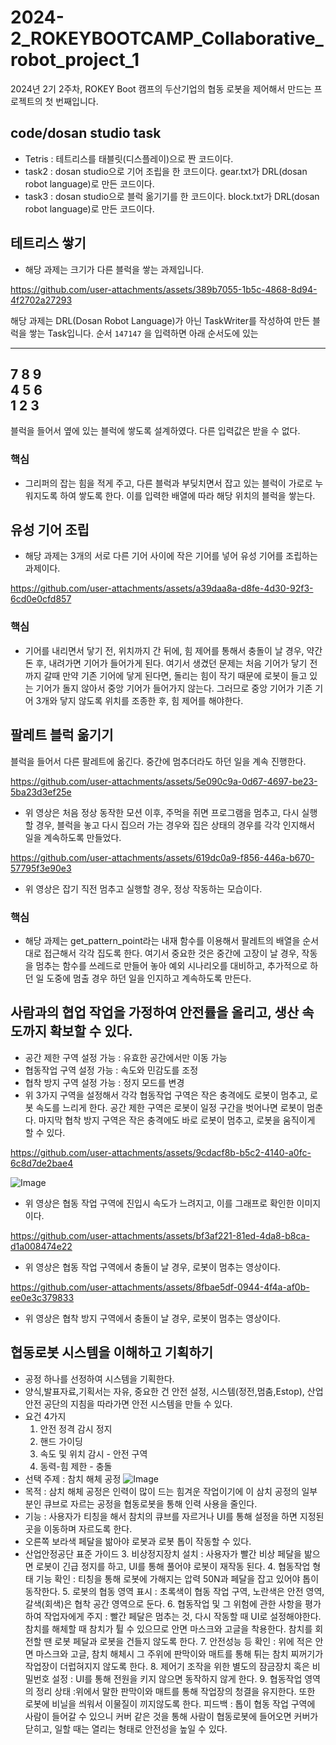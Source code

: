 # 2024-2_ROKEYBOOTCAMP_Collaborative_robot_project_1
2024년 2기 2주차, ROKEY Boot 캠프의 두산기업의 협동 로봇을 제어해서 만드는 프로젝트의 첫 번째입니다.
## code/dosan studio task
  - Tetris : 테트리스를 태블릿(디스플레이)으로 짠 코드이다.
  - task2 : dosan studio으로 기어 조립을 한 코드이다. gear.txt가 DRL(dosan robot language)로 만든 코드이다.
  - task3 : dosan studio으로 블럭 옮기기를 한 코드이다. block.txt가 DRL(dosan robot language)로 만든 코드이다.
## 테트리스 쌓기
- 해당 과제는 크기가 다른 블럭을 쌓는 과제입니다.

https://github.com/user-attachments/assets/389b7055-1b5c-4868-8d94-4f2702a27293

해당 과제는 DRL(Dosan Robot Language)가 아닌 TaskWriter를 작성하여 만든 블럭을 쌓는 Task입니다. 순서 `147147` 을 입력하면 아래 순서도에 있는

  ------------
  7 8 9   
  4 5 6   
  1 2 3   
  ------------
블럭을 들어서 옆에 있는 블럭에 쌓도록 설계하였다. 다른 입력값은 받을 수 없다.
### 핵심
  - 그리퍼의 잡는 힘을 적게 주고, 다른 블럭과 부딪치면서 잡고 있는 블럭이 가로로 누워지도록 하여 쌓도록 한다. 이를 입력한 배열에 따라 해당 위치의 블럭을 쌓는다.
## 유성 기어 조립
- 해당 과제는 3개의 서로 다른 기어 사이에 작은 기어를 넣어 유성 기어를 조립하는 과제이다.

https://github.com/user-attachments/assets/a39daa8a-d8fe-4d30-92f3-6cd0e0cfd857

### 핵심
  - 기어를 내리면서 닿기 전, 위치까지 간 뒤에, 힘 제어를 통해서 충돌이 날 경우, 약간 돈 후, 내려가면 기어가 들어가게 된다. 여기서 생겼던 문제는 처음 기어가 닿기 전까지 갈때 만약 기존 기어에 닿게 된다면, 돌리는 힘이 작기 때문에 로봇이 들고 있는 기어가 돌지 않아서 중앙 기어가 들어가지 않는다. 그러므로 중앙 기어가 기존 기어 3개와 닿지 않도록 위치를 조종한 후, 힘 제어를 해야한다.

## 팔레트 블럭 옮기기
  블럭을 들어서 다른 팔레트에 옮긴다. 중간에 멈추더라도 하던 일을 계속 진행한다.

https://github.com/user-attachments/assets/5e090c9a-0d67-4697-be23-5ba23d3ef25e

  - 위 영상은 처음 정상 동작한 모션 이후, 주먹을 쥐면 프로그램을 멈추고, 다시 실행할 경우, 블럭을 놓고 다시 집으러 가는 경우와 집은 상태의 경우를 각각 인지해서 일을 계속하도록 만들었다.

https://github.com/user-attachments/assets/619dc0a9-f856-446a-b670-57795f3e90e3

  - 위 영상은 잡기 직전 멈추고 실행할 경우, 정상 작동하는 모습이다.
### 핵심
  - 해당 과제는 get_pattern_point라는 내재 함수를 이용해서 팔레트의 배열을 순서대로 접근해서 각각 집도록 한다. 여기서 중요한 것은 중간에 고장이 날 경우, 작동을 멈추는 함수를 쓰레드로 만들어 놓아 예외 시나리오를 대비하고, 추가적으로 하던 일 도중에 멈출 경우 하던 일을 인지하고 계속하도록 만든다.

##  사람과의 협업 작업을 가정하여 안전률을 올리고, 생산 속도까지 확보할 수 있다.
  - 공간 제한 구역 설정 가능 : 유효한 공간에서만 이동 가능
  - 협동작업 구역 설정 가능 : 속도와 민감도를 조정
  - 협착 방지 구역 설정 가능 : 정지 모드를 변경
  - 위 3가지 구역을 설정해서 각각 협동작업 구역은 작은 충격에도 로봇이 멈추고, 로봇 속도를 느리게 한다. 공간 제한 구역은 로봇이 일정 구간을 벗어나면 로봇이 멈춘다. 마지막 협착 방지 구역은 작은 충격에도 바로 로봇이 멈추고, 로봇을 움직이게 할 수 있다.

https://github.com/user-attachments/assets/9cdacf8b-b5c2-4140-a0fc-6c8d7de2bae4

![Image](https://github.com/user-attachments/assets/e548b00e-1665-4d08-92c4-26e9128a7fcb)

  - 위 영상은 협동 작업 구역에 진입시 속도가 느려지고, 이를 그래프로 확인한 이미지이다.

  https://github.com/user-attachments/assets/bf3af221-81ed-4da8-b8ca-d1a008474e22
  
  - 위 영상은 협동 작업 구역에서 충돌이 날 경우, 로봇이 멈추는 영상이다.

  https://github.com/user-attachments/assets/8fbae5df-0944-4f4a-af0b-ee0e3c379833

  - 위 영상은 협착 방지 구역에서 충돌이 날 경우, 로봇이 멈추는 영상이다.

## 협동로봇 시스템을 이해하고 기획하기
  - 공정 하나를 선정하여 시스템을 기획한다.
  - 양식,발표자료,기획서는 자유, 중요한 건 안전 설정, 시스템(정전,멈춤,Estop), 산업 안전 공단의 지침을 따라가면 안전 시스템을 만들 수 있다.
  - 요건 4가지
    1. 안전 정격 감시 정지
    2. 핸드 가이딩
    3. 속도 및 위치 감시 - 안전 구역
    4. 동력-힘 제한 - 충돌
  - 선택 주제 : 참치 해체 공정
    ![Image](https://github.com/user-attachments/assets/a35cfa2e-f1b9-453e-b34a-49cd268538d3)
  - 목적 : 삼치 해체 공정은 인력이 많이 드는 힘겨운 작업이기에 이 삼치 공정의 일부분인 큐브로 자르는 공정을 협동로봇을 통해 인력 사용을 줄인다.
  - 기능 : 사용자가 티칭을 해서 참치의 큐브를 자르거나 UI를 통해 설정을 하면 지정된 곳을 이동하며 자르도록 한다.
  - 오른쪽 보라색 페달을 밞아야 로봇과 로봇 톱이 작동할 수 있다.
  - 산업안정공단 표준 가이드
    3. 비상정지장치 설치 : 사용자가 빨간 비상 페달을 밞으면 로봇이 긴급 정지를 하고, UI를 통해 풀어야 로봇이 재작동 된다. 
    4. 협동작업 형태 기능 확인 : 티칭을 통해 로봇에 가해지는 압력 50N과 페달을 잡고 있어야 톱이 동작한다.
    5. 로봇의 협동 영역 표시 : 초록색이 협동 작업 구역, 노란색은 안전 영역, 갈색(회색)은 협착 공간 영역으로 둔다.
    6. 협동작업 및 그 위험에 관한 사항을 평가하여 작업자에게 주지 : 빨간 페달은 멈추는 것, 다시 작동할 때 UI로 설정해야한다. 참치를 해체할 때 참치가 튈 수 있으므로 안면 마스크와 고글을 착용한다. 참치를 회전할 땐 로봇 페달과 로봇을 건들지 않도록 한다.
    7. 안전성능 등 확인 : 위에 적은 안면 마스크와 고글, 참치 해체시 그 주위에 판막이와 매트를 통해 튀는 참치 찌꺼기가 작업장이 더럽혀지지 않도록 한다.
    8. 제어기 조작을 위한 별도의 잠금장치 혹은 비밀번호 설정 : UI를 통해 전원을 키지 않으면 동작하지 않게 한다.
    9. 협동작업 영역의 정리 상태 :위에서 말한 판막이와 매트를 통해 작업장의 청결을 유지한다. 또한 로봇에 비닐을 씌워서 이물질이 끼지않도록 한다.
    피드백 : 톱이 협동 작업 구역에 사람이 들어갈 수 있으니 커버 같은 것을 통해 사람이 협동로봇에 들어오면 커버가 닫히고, 일할 때는 열리는 형태로 안전성을 높일 수 있다.
